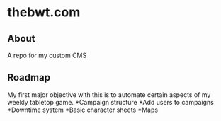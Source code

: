 thebwt.com
==========

About
-----
A repo for my custom CMS

Roadmap
-------
My first major objective with this is to automate certain aspects of my weekly tabletop game. 
*Campaign structure
*Add users to campaigns
*Downtime system
*Basic character sheets
*Maps